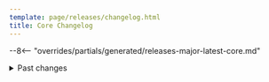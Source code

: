 ```yaml
---
template: page/releases/changelog.html
title: Core Changelog
---
```


--8<-- "overrides/partials/generated/releases-major-latest-core.md"

<details>
  <summary>
    Past changes
  </summary>

--8<-- "overrides/partials/generated/releases-major-previously-core.md"

</details>
